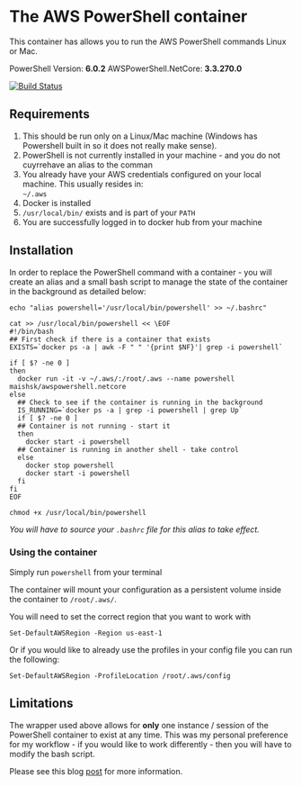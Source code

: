 # The AWS PowerShell container
This container has allows you to run the AWS PowerShell commands Linux or Mac.

PowerShell Version: **6.0.2**
AWSPowerShell.NetCore: **3.3.270.0**

[![Build Status](https://travis-ci.org/maishsk/AWSPowerShell.NetCore.svg?branch=master)](https://travis-ci.org/maishsk/AWSPowerShell.NetCore)


## Requirements
1. This should be run only on a Linux/Mac machine (Windows has Powershell built in so it does not really make sense).
2. PowerShell is not currently installed in your machine - and you do not cuyrrehave an alias to the comman
3. You already have your AWS credentials configured on your local machine. This usually resides in:  
``~/.aws``
4. Docker is installed
5. ``/usr/local/bin/`` exists and is part of your ``PATH``
6. You are successfully logged in to docker hub from your machine

## Installation
In order to replace the PowerShell command with a container - you will  create an alias and a small bash script to manage the state of the container in the background as detailed below:

```
echo "alias powershell='/usr/local/bin/powershell' >> ~/.bashrc"

cat >> /usr/local/bin/powershell << \EOF
#!/bin/bash
## First check if there is a container that exists
EXISTS=`docker ps -a | awk -F " " '{print $NF}'| grep -i powershell`

if [ $? -ne 0 ]
then
  docker run -it -v ~/.aws/:/root/.aws --name powershell maishsk/awspowershell.netcore
else
  ## Check to see if the container is running in the background
  IS_RUNNING=`docker ps -a | grep -i powershell | grep Up`
  if [ $? -ne 0 ]
  ## Container is not running - start it
  then
    docker start -i powershell
  ## Container is running in another shell - take control
  else
    docker stop powershell
    docker start -i powershell
  fi
fi
EOF

chmod +x /usr/local/bin/powershell
```  


*You will have to source your ``.bashrc`` file for this alias to take effect.*

### Using the container
Simply run ``powershell`` from your terminal

The container will mount your configuration as a persistent volume inside the container to ``/root/.aws/``.

You will need to set the correct region that you want to work with  

``Set-DefaultAWSRegion -Region us-east-1``  


Or if you would like to already use the profiles in your config file you can run the following:  


``Set-DefaultAWSRegion -ProfileLocation /root/.aws/config``


## Limitations
The wrapper used above allows for **only** one instance / session of the PowerShell container to exist at any time. This was my personal preference for my workflow - if you would like to work differently - then you will have to modify the bash script.

Please see this blog [post](http://technodrone.blogspot.com/2018/01/the-aws-powershell-docker-container.html) for more information.
